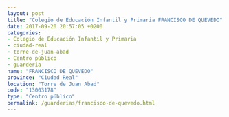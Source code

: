 ```yaml
---
layout: post
title: "Colegio de Educación Infantil y Primaria FRANCISCO DE QUEVEDO"
date: 2017-09-20 20:57:05 +0200
categories:
- Colegio de Educación Infantil y Primaria
- ciudad-real
- torre-de-juan-abad
- Centro público
- guarderia
name: "FRANCISCO DE QUEVEDO"
province: "Ciudad Real"
location: "Torre de Juan Abad"
code: "13003178"
type: "Centro público"
permalink: /guarderias/francisco-de-quevedo.html
---
```

